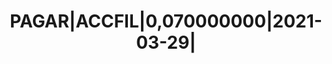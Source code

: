 ---
layout: asset
title: PAGAR|ACCFIL|0,070000000|2021-03-29|                        
isin: XS2264885703
---